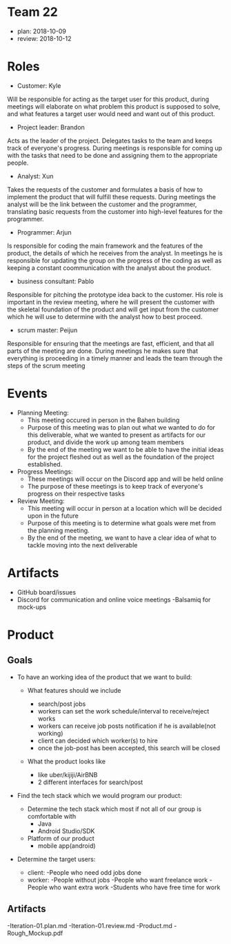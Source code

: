 # Team 22
- plan: 2018-10-09
- review: 2018-10-12

# Roles
- Customer: Kyle

Will be responsible for acting as the target user for this product, during meetings will elaborate on what problem this product is supposed to solve, and what features a target user would need and want out of this product.
- Project leader: Brandon

Acts as the leader of the project. Delegates tasks to the team and keeps track of everyone's progress. During meetings is responsible for coming up with the tasks that need to be done and assigning them to the appropriate people.
- Analyst: Xun

Takes the requests of the customer and formulates a basis of how to implement the product that will fulfill these requests. During meetings the analyst will be the link between the customer and the programmer, translating basic requests from the customer into high-level features for the programmer.
- Programmer: Arjun

Is responsible for coding the main framework and the features of the product, the details of which he receives from the analyst. In meetings he is responsible for updating the group on the progress of the coding as well as keeping a constant coommunication with the analyst about the product.
- business consultant: Pablo

Responsible for pitching the prototype idea back to the customer. His role is important in the review meeting, where he will present the customer with the skeletal foundation of the product and will get input from the customer which he will use to determine with the analyst how to best proceed.
- scrum master: Peijun

Responsible for ensuring that the meetings are fast, efficient, and that all parts of the meeting are done. During meetings he makes sure that everything is  proceeding in a timely manner and leads the team through the steps of the scrum meeting

# Events
- Planning Meeting:
    - This meeting occured in person in the Bahen building
    - Purpose of this meeting was to plan out what we wanted to do for this deliverable, what we wanted to present as artifacts for our product, and divide the work up among team members
    - By the end of the meeting we want to be able to have the initial ideas for the project fleshed out as well as the foundation of the project established.
- Progress Meetings:
    - These meetings will occur on the Discord app and will be held online
    - The purpose of these meetings is to keep track of everyone's progress on their respective tasks
- Review Meeting:
    - This meeting will occur in person at a location which will be decided upon in the future
    - Purpose of this meeting is to determine what goals were met from the planning meeting.
    - By the end of the meeting, we want to have a clear idea of what to tackle moving into the next deliverable 
    
# Artifacts

- GitHub board/issues
- Discord for communication and online voice meetings
-Balsamiq for mock-ups

# Product

## Goals
- To have an working idea of the product that we want to build:
    - What features should we include
        - search/post jobs
        - workers can set the work schedule/interval to receive/reject works
        - workers can receive job posts notification if he is available(not working)
        - client can decided which worker(s) to hire
        - once the job-post has been accepted, this search will be closed
        
    - What the product looks like
        - like uber/kijiji/AirBNB
        - 2 different interfaces for search/post
        
- Find the tech stack which we would program our product:
    - Determine the tech stack which most if not all of our group is comfortable with
        - Java
        - Android Studio/SDK
    - Platform of our product
        - mobile app(android)
        
- Determine the target users:
    - client: -People who need odd jobs done 
    - worker: -People without jobs
              -People who want freelance work
              -People who want extra work
              -Students who have free time for work

## Artifacts
-Iteration-01.plan.md
-Iteration-01.review.md
-Product.md
-Rough_Mockup.pdf
